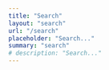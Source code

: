 ```yaml
---
title: "Search"
layout: "search"
url: "/search"
placeholder: "Search..."
summary: "search"
# description: "Search..."
---
```

